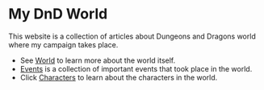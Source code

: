 # My DnD World

This website is a collection of articles about Dungeons and Dragons world where my campaign takes place.

* See [World](/articles/world) to learn more about the world itself.
* [Events](/articles/events) is a collection of important events that took place in the world.
* Click [Characters](/articles/characters) to learn about the characters in the world.

